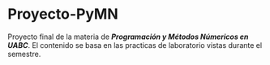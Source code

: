 # Proyecto-PyMN
Proyecto final de la materia de _**Programación y Métodos Númericos en UABC**_. El contenido se basa en las practicas de laboratorio vistas durante el semestre.
